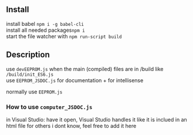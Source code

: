 ## Install
install babel `npm i -g babel-cli`<br>
install all needed packages`npm i`<br>
start the file watcher with `npm run-script build`<br>

## Description
use `devEEPROM.js` when the main (compiled) files are in /build like `/build/init_ES6.js`<br>
use `EEPROM_JSDOC.js` for documentation + for intellisense<br>

normally use `EEPROM.js`

### How to use `computer_JSDOC.js`
in Visual Studio: have it open, Visual Studio handles it like it is inclued in an html file
for others i dont know, feel free to add it here